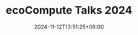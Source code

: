 ---
title: "ecoCompute Talks 2024"
date: 2024-11-12T13:51:25+06:00
draft: false
description: "Talks list for the ecoCompute Conference 2024 in Munich, Germany"
talk_year: "2024"
outdated: true
---